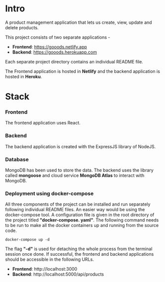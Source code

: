 # Intro

A product management application that lets us create, view, update and delete products.

This project consists of two separate applications -

- **Frontend**: https://gooods.netlify.app
- **Backend**: https://gooods.herokuapp.com

Each separate project directory contains an individual README file.

The Frontend application is hosted in **Netlify** and the backend application is hosted in **Heroku**.

# Stack

### Frontend

The frontend application uses React.

### Backend

The backend application is created with the ExpressJS library of NodeJS.

### Database

MongoDB has been used to store the data. The backend uses the library called **mongoose** and cloud service **MongoDB Atlas** to interact with MongoDB.

### Deployment using docker-compose

All three components of the project can be installed and run separately following individual README files. An easier way would be using the docker-compose tool. A configuration file is given in the root directory of the project titled **"docker-compose. yaml"**. The following command needs to be run to make all the docker containers up and running from the source code.

```
docker-compose up -d
```

The flag **"-d"** is used for detaching the whole process from the terminal session once done. If successful, the frontend and backend applications should be accessible in the following URLs.

- **Frontend**: http://localhost:3000
- **Backend**: http://localhost:5000/api/products
